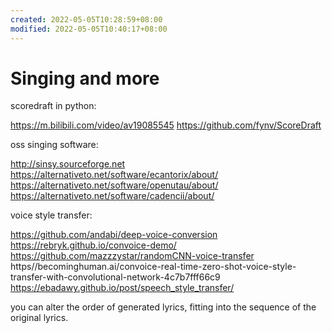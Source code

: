 ```yaml
---
created: 2022-05-05T10:28:59+08:00
modified: 2022-05-05T10:40:17+08:00
---
```


# Singing and more

scoredraft in python:

https://m.bilibili.com/video/av19085545
https://github.com/fynv/ScoreDraft

oss singing software:

http://sinsy.sourceforge.net
https://alternativeto.net/software/ecantorix/about/
https://alternativeto.net/software/openutau/about/
https://alternativeto.net/software/cadencii/about/

voice style transfer:

https://github.com/andabi/deep-voice-conversion
https://rebryk.github.io/convoice-demo/
https://github.com/mazzzystar/randomCNN-voice-transfer
https//becominghuman.ai/convoice-real-time-zero-shot-voice-style-transfer-with-convolutional-network-4c7b7fff66c9
https://ebadawy.github.io/post/speech_style_transfer/

 you can alter the order of generated lyrics, fitting into the sequence of the original lyrics.

